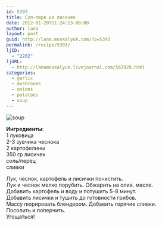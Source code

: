 ```yaml
---
id: 5393
title: Суп-пюре из лисичек
date: 2012-01-20T11:24:13-08:00
author: lana
layout: post
guid: http://lana.moskalyuk.com/?p=5393
permalink: /recipe/5393/
ljID:
  - "2202"
ljURL:
  - http://lanamoskalyuk.livejournal.com/563929.html
categories:
  - garlic
  - mushrooms
  - onions
  - potatoes
  - soup
---
```

![soup](http://farm8.staticflickr.com/7012/6731850021_56ce817106_z.jpg)

**Ингредиенты**:  
1 луковица  
2-3 зувчика чеснока  
2 картофелины  
350 гр лисичек  
соль/перец  
сливки

Лук, чеснок, картофель и лисички почистить.  
Лук и чеснок мелко порубить. Обжарить на олив. масле.  
Добавить картофель и воду и потушить 5-8 минут.  
Добавить лисички и тушить до готовности грибов.  
Массу пюрировать блендером. Добавить горячие сливки.  
Посолить и поперчить.  
Угощаться!